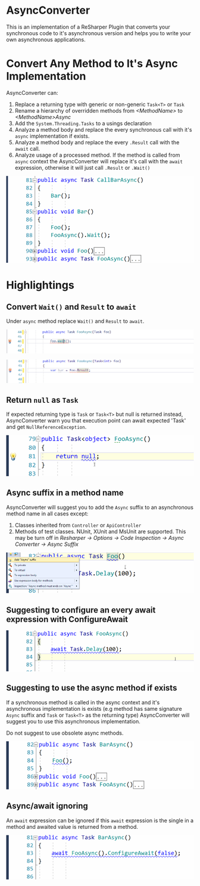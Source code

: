 # AsyncConverter

This is an implementation of a ReSharper Plugin that converts your synchronous code to it's asynchronous version and helps you to write your own asynchronous applications.

# Convert Any Method to It's Async Implementation

AsyncConverter can:

1. Replace a returning type with generic or non-generic `Task<T>` or `Task`
2. Rename a hierarchy of overridden methods from _&lt;MethodName&gt;_ to _&lt;MethodName&gt;Async_
3. Add the `System.Threading.Tasks` to a usings declaration
4. Analyze a method body and replace the every synchronous call with it's `async` implementation if exists.
5. Analyze a method body and replace the every `.Result` call with the `await` call.
6. Analyze usage of a processed method. If the method is called from `async` context the AsyncConverter will replace it's call with the `await` expression, otherwise it will just call `.Result` or `.Wait()`

![Converter Mathod To Async](ReadMe/MathodToAsyncConverter.gif)

# Highlightings

## Convert `Wait()` and `Result` to `await`

Under `async` method replace `Wait()` and `Result` to `await`.

![Replace wait to await](ReadMe/ReplaceWait.gif)

![Replace result to await](ReadMe/ReplaceResult.gif)

## Return `null` as `Task`

If expected returning type is `Task` or `Task<T>` but null is returned instead, AsyncConverter warn you that execution point can await expected 'Task' and get `NullReferenceException`.

![Return Null As Task](ReadMe/ReturnNullAsTask.gif)

## Async suffix in a method name

AsyncConverter will suggest you to add the `Async` suffix to an asynchronous method name in all cases except:

1. Classes inherited from `Controller` or `ApiController`
2. Methods of test classes. NUnit, XUnit and MsUnit are supported. This may be turn off in _Resharper &rarr; Options &rarr; Code Inspection &rarr; Async Converter &rarr; Async Suffix_

![Suggesting method name with Async suffix](ReadMe/Naming.gif)

## Suggesting to configure an every await expression with ConfigureAwait

![Suggesting ConfigureAwait](ReadMe/ConfigureAwait.gif)

## Suggesting to use the async method if exists

If a synchronous method is called in the async context and it's asynchronous implementation is exists (e.g method has same signature `Async` suffix and `Task` or `Task<T>` as the returning type) AsyncConverter will suggest you to use this asynchronous implementation.

Do not suggest to use obsolete async methods.

![Suggesting method name with Async suffix](ReadMe/CanBeUseAsyncMethod.gif)

## Async/await ignoring

An `await` expression can be ignored if this `await` expression is the single in a method and awaited value is returned from a method.

![Suggesting method name with Async suffix](ReadMe/AsyncAwaitMayBeElided.gif)
